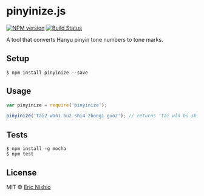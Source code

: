 pinyinize.js
============

[![NPM version][npm-image]][npm-url]
[![Build Status][travis-image]][travis-url]

A tool that converts Hanyu pinyin tone numbers to tone marks.

## Setup

```
$ npm install pinyinize --save
```

## Usage

```javascript
var pinyinize = require('pinyinize');

pinyinize('tai2 wan1 bu2 shi4 zhong1 guo2'); // returns 'tái wān bú shì zhōng guó'
```

## Tests

```
$ npm install -g mocha
$ npm test
```

## License

MIT © [Eric Nishio](http://ericnish.io)

[npm-url]: https://npmjs.org/package/pinyinize
[npm-image]: https://img.shields.io/npm/v/pinyinize.svg?style=flat-square

[travis-url]: https://travis-ci.org/ericnishio/pinyinize.js
[travis-image]: https://img.shields.io/travis/ericnishio/pinyinize.js.svg?style=flat-square
